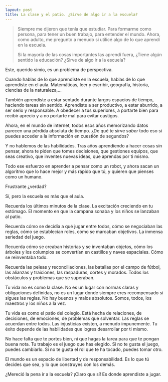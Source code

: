 ```yaml
---
layout: post
title: La clase y el patio. ¿Sirve de algo ir a la escuela?
---
```

>Siempre me dijeron que tenía que estudiar. Para formarme como persona, para tener un buen trabajo, para entender el mundo. Ahora, como adulto, me pregunto a menudo si utilicé algo de lo que aprendí en la escuela.
>
>Si la mayoría de las cosas importantes las aprendí fuera, ¿Tiene algún sentido la educación? ¿Sirve de algo ir a la escuela?

Este, querido simio, es un problema de perspectiva.

Cuando hablas de lo que aprendiste en la escuela, hablas de lo que aprendiste en el aula. Matemáticas, leer y escribir, geografía, historia, ciencias de la naturaleza,...

También aprendiste a estar sentado durante largos espacios de tiempo, haciendo tareas sin sentido. Aprendiste a ser productivo, a estar aburrido, a ser serio y responsable. A obedecer a tus superiores, a portarte bien para recibir aprecio y a no portarte mal para evitar castigos.

Ahora, en el mundo de internet, todos esos años memorizando datos parecen una pérdida absoluta de tiempo. ¿De qué te sirve *saber* todo eso si puedes acceder a la información en cuestión de segundos?

Y no hablemos de las habilidades. Tras años aprendiendo a hacer cosas sin pensar, ahora te piden que tomes decisiones, que gestiones equipos, que seas creativo, que inventes nuevas ideas, que aprendas por ti mismo.

Todo ese esfuerzo en aprender a pensar como un robot, y ahora sacan un algoritmo que lo hace mejor y más rápido que tú, y quieren que pienses como un humano.

Frustrante ¿verdad?

Sí, pero la escuela es más que el aula.

Recuerda los últimos minutos de la clase. La excitación creciendo en tu estómago. El momento en que la campana sonaba y los niños se lanzaban al patio.

Recuerda cómo se decidía a qué jugar entre todos, cómo se negociaban las reglas, cómo se establecían roles, cómo se marcaban objetivos. La inmensa seriedad del juego.

Recuerda cómo se creaban historias y se inventaban objetos, cómo los árboles y los columpios se convertían en castillos y naves espaciales. Cómo se reinventaba todo.

Recuerda las peleas y reconciliaciones, las batallas por el campo de fútbol, las alianzas y traiciones, las raspaduras, cortes y morados. Todos los obstáculos y problemas que se superaban.

Tu vida no es como la clase. No es un lugar con normas claras y obligaciones definidas, no es un lugar donde siempre eres recompensado si sigues las reglas. No hay buenos y malos absolutos. Somos, todos, los maestros y los niños a la vez.

Tu vida es como el patio del colegio. Está hecha de relaciones, de decisiones, de emociones, de problemas que solventar. Las reglas se acuerdan entre todos. Las injusticias existen, a menudo impunemente. Tu éxito depende de las habilidades que logres desarrollar por ti mismo.

No hace falta que te portes bien, ni que hagas la tarea para que te pongan buena nota. Tu trabajo es el juego que has elegido. Si no te gusta el juego, puedes cambiarlo. Si no te gusta el rol que te ha tocado, puedes tomar otro.

El mundo es un espacio de libertad y de responsabilidad. Es lo que tú decides que sea, y lo que construyes con los demás.

¿Mereció la pena ir a la escuela? ¡Claro que sí! Es donde aprendiste a jugar.
